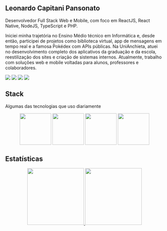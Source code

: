 ## Leonardo Capitani Pansonato

Desenvolvedor Full Stack Web e Mobile, com foco em ReactJS, React Native, NodeJS, TypeScript e PHP.

Iniciei minha trajetória no Ensino Médio técnico em Informática e, desde então, participei de projetos como biblioteca virtual, app de mensagens em tempo real e a famosa Pokédex com APIs públicas. Na UniAnchieta, atuei no desenvolvimento completo dos aplicativos da graduação e da escola, reestilização dos sites e criação de sistemas internos. Atualmente, trabalho com soluções web e mobile voltadas para alunos, professores e colaboradores.

<div>
<a href="https://www.linkedin.com/in/leonardo-capitani-pansonato/" target="_blank"><img src="https://img.shields.io/badge/-LinkedIn-%230077B5?style=for-the-badge&logo=linkedin&logoColor=white" target="_blank"></a>
<a href="https://github.com/leo-pansonato/"><img src="https://img.shields.io/badge/-Github-%23333?style=for-the-badge&logo=github&logoColor=white" target="_blank"></a>
<a href="mailto:leopansonato@gmail.com"><img src="https://img.shields.io/badge/-Gmail-ff9800?style=for-the-badge&logo=gmail&logoColor=white" target="_blank"></a>
<a href="https://www.instagram.com/leo_pansonato/" target="_blank"><img src="https://img.shields.io/badge/-Instagram-%23E4405F?style=for-the-badge&logo=instagram&logoColor=white" target="_blank"></a>
</div>

## Stack
Algumas das tecnologias que uso diariamente

<div align="center">
 <img src="https://i.giphy.com/media/eNAsjO55tPbgaor7ma/200w.webp" width="100">
 <img src="https://i.giphy.com/media/IdyAQJVN2kVPNUrojM/200.webp" width="100">
 <img src="https://i.giphy.com/media/KzJkzjggfGN5Py6nkT/200.webp" width="100">
 <img src="https://media3.giphy.com/media/ln7z2eWriiQAllfVcn/200w.webp" width="100">
</div>

## Estatísticas

<div align="center">
  <a href="https://github.com/leo-pansonato/leo-pansonato">
  <img height="180em" src="https://github-readme-stats.vercel.app/api?username=leo-pansonato&show_icons=true&theme=react&include_all_commits=true&count_private=true&hide_border=true"/>
  <img height="180em" src="https://github-readme-stats.vercel.app/api/top-langs/?username=leo-pansonato&layout=compact&langs_count=8&theme=react&hide_border=true"/>
  </a>
</div>

<!-- ![cobrinha legal](https://github.com/leo-pansonato/leo-pansonato/blob/output/github-contribution-grid-snake.svg) -->
